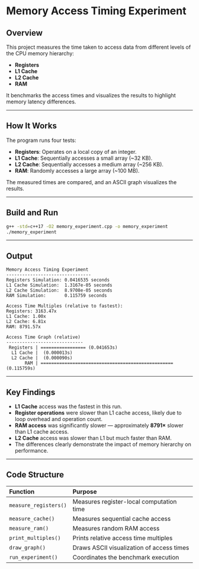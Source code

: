 # Memory Access Timing Experiment

## Overview

This project measures the time taken to access data from different levels of the CPU memory hierarchy:

* **Registers**
* **L1 Cache**
* **L2 Cache**
* **RAM**

It benchmarks the access times and visualizes the results to highlight memory latency differences.

---

## How It Works

The program runs four tests:

* **Registers**: Operates on a local copy of an integer.
* **L1 Cache**: Sequentially accesses a small array (\~32 KB).
* **L2 Cache**: Sequentially accesses a medium array (\~256 KB).
* **RAM**: Randomly accesses a large array (\~100 MB).

The measured times are compared, and an ASCII graph visualizes the results.

---

## Build and Run

```bash
g++ -std=c++17 -O2 memory_experiment.cpp -o memory_experiment
./memory_experiment
```

---

## Output

```
Memory Access Timing Experiment
--------------------------------
Registers Simulation: 0.0416535 seconds
L1 Cache Simulation:  1.3167e-05 seconds
L2 Cache Simulation:  8.9708e-05 seconds
RAM Simulation:       0.115759 seconds

Access Time Multiples (relative to fastest):
Registers: 3163.47x
L1 Cache: 1.00x
L2 Cache: 6.81x
RAM: 8791.57x

Access Time Graph (relative)
-----------------------------
 Registers | ================= (0.041653s)
  L1 Cache |  (0.000013s)
  L2 Cache |  (0.000090s)
       RAM | ================================================== (0.115759s)
```

---

## Key Findings

* **L1 Cache** access was the fastest in this run.
* **Register operations** were slower than L1 cache access, likely due to loop overhead and operation count.
* **RAM access** was significantly slower — approximately **8791×** slower than L1 cache access.
* **L2 Cache** access was slower than L1 but much faster than RAM.
* The differences clearly demonstrate the impact of memory hierarchy on performance.

---

## Code Structure

| Function              | Purpose                                   |
| :-------------------- | :---------------------------------------- |
| `measure_registers()` | Measures register-local computation time  |
| `measure_cache()`     | Measures sequential cache access          |
| `measure_ram()`       | Measures random RAM access                |
| `print_multiples()`   | Prints relative access time multiples     |
| `draw_graph()`        | Draws ASCII visualization of access times |
| `run_experiment()`    | Coordinates the benchmark execution       |

